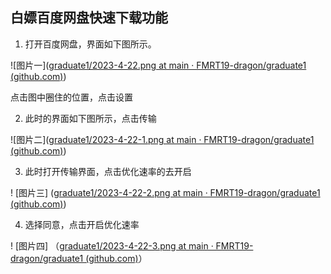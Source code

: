 ## 白嫖百度网盘快速下载功能

1. 打开百度网盘，界面如下图所示。

![图片一]([graduate1/2023-4-22.png at main · FMRT19-dragon/graduate1 (github.com)](https://github.com/FMRT19-dragon/graduate1/blob/main/博客图片/2023.4/2023-4-22.png))

   点击图中圈住的位置，点击设置

2. 此时的界面如下图所示，点击传输

![图片二]([graduate1/2023-4-22-1.png at main · FMRT19-dragon/graduate1 (github.com)](https://github.com/FMRT19-dragon/graduate1/blob/main/博客图片/2023.4/2023-4-22-1.png))

3. 此时打开传输界面，点击优化速率的去开启

! [图片三]  ([graduate1/2023-4-22-2.png at main · FMRT19-dragon/graduate1 (github.com)](https://github.com/FMRT19-dragon/graduate1/blob/main/博客图片/2023.4/2023-4-22-2.png))

4. 选择同意，点击开启优化速率

! [图片四] （[graduate1/2023-4-22-3.png at main · FMRT19-dragon/graduate1 (github.com)](https://github.com/FMRT19-dragon/graduate1/blob/main/博客图片/2023.4/2023-4-22-3.png)）
